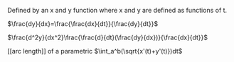 Defined by an x and y function where x and y are defined as functions of t. 

$\frac{dy}{dx}=\frac{\frac{dx}{dt}}{\frac{dy}{dt}}$

$\frac{d^2y}{dx^2}\frac{\frac{d}{dt}(\frac{dy}{dx})}{\frac{dx}{dt}}$

[[arc length]] of a parametric
$\int_a^b(\sqrt{x'(t)+y'(t)})dt$
